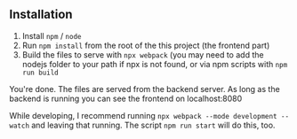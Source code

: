 ## Installation

1) Install `npm` / `node`
2) Run `npm install` from the root of the this project (the frontend part)
3) Build the files to serve with `npx webpack` (you may need to add the nodejs folder to your path if npx is not found, or via npm scripts with `npm run build`

You're done. The files are served from the backend server. As long as the backend is running you can see the frontend on localhost:8080

While developing, I recommend running `npx webpack --mode development --watch` and leaving that running. The script `npm run start` will do this, too.
